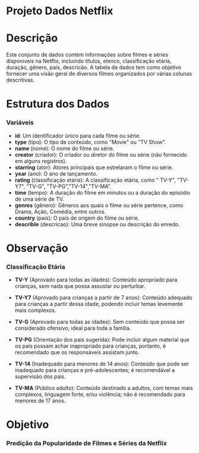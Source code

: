 # Projeto Dados Netflix

# Descrição

Este conjunto de dados contém informações sobre filmes e séries disponíveis na Netflix, incluindo títulos, elenco, classificação etária, duração, gênero, país, descricão. A tabela de dados tem como objetivo fornecer uma visão geral de diversos filmes organizados por várias colunas descritivas.

# Estrutura dos Dados
### Variáveis

- **id**: Um identificador único para cada filme ou série.
- **type** (tipo): O tipo de conteúdo, como "Movie" ou "TV Show".
- **name** (nome): O nome do filme ou série.
- **creator** (criador): O criador ou diretor do filme ou série (não fornecido em alguns registros).
- **starring** (ator): Atores principais que estrelaram o filme ou série.
- **year** (ano): O ano de lançamento.
- **rating** (classificação etária): A classificação etária, como " TV-Y", "TV-Y7", "TV-G", "TV-PG","TV-14","TV-MA". 
- **time** (tempo): A duração do filme em minutos ou a duração do episódio de uma série de TV.
- **genres** (gênero): Gêneros aos quais o filme ou série pertence, como Drama, Ação, Comédia, entre outros.
- **country** (pais): O país de origem do filme ou série.
- **describle** (descricao): Uma breve sinopse ou descrição do enredo.

# Observação

### Classificação Etária

- **TV-Y** (Aprovado para todas as idades): Conteúdo apropriado para crianças, sem nada que possa assustar ou perturbar.

- **TV-Y7** (Aprovado para crianças a partir de 7 anos): Conteúdo adequado para crianças a partir dessa idade, podendo incluir temas levemente mais complexos.

- **TV-G** (Aprovado para todas as idades): Sem conteúdo que possa ser considerado ofensivo; ideal para toda a família.

- **TV-PG** (Orientação dos pais sugerida): Pode incluir algum material que os pais possam achar inapropriado para crianças, portanto, é recomendado que os responsáveis assistam junto.

- **TV-14** (Inadequado para menores de 14 anos): Conteúdo que pode ser inadequado para crianças e pré-adolescentes; é recomendável a supervisão dos pais.

- **TV-MA** (Público adulto): Conteúdo destinado a adultos, com temas mais complexos, linguagem forte, e/ou violência; não é recomendado para menores de 17 anos.


# Objetivo

### Predição da Popularidade de Filmes e Séries da Netflix
